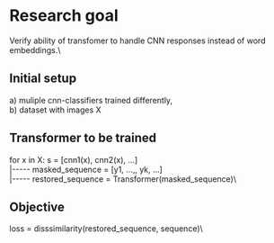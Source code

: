 # Research goal

Verify ability of transfomer to handle CNN responses instead of word embeddings.\

## Initial setup  
a) muliple cnn-classifiers trained differently,\
b) dataset with images X

## Transformer to be trained
for x in X: s = [cnn1(x), cnn2(x), ...] \
|----- masked_sequence = [y1, ...,<MASK>, yk, ...]\
|----- restored_sequence = Transformer(masked_sequence)\

## Objective
loss = disssimilarity(restored_sequence, sequence)\


